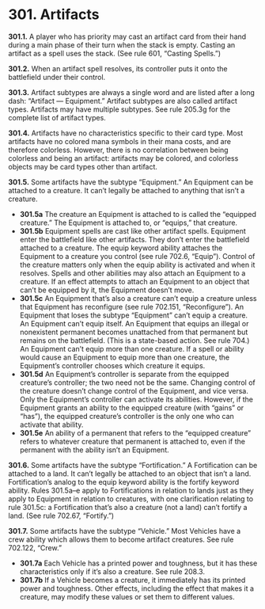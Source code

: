 # **301.** Artifacts

**301.1.** A player who has priority may cast an artifact card from their hand during a main phase of their turn when the stack is empty. Casting an artifact as a spell uses the stack. (See rule 601, “Casting Spells.”)

**301.2.** When an artifact spell resolves, its controller puts it onto the battlefield under their control.

**301.3.** Artifact subtypes are always a single word and are listed after a long dash: “Artifact — Equipment.” Artifact subtypes are also called artifact types. Artifacts may have multiple subtypes. See rule 205.3g for the complete list of artifact types.

**301.4.** Artifacts have no characteristics specific to their card type. Most artifacts have no colored mana symbols in their mana costs, and are therefore colorless. However, there is no correlation between being colorless and being an artifact: artifacts may be colored, and colorless objects may be card types other than artifact.

**301.5.** Some artifacts have the subtype “Equipment.” An Equipment can be attached to a creature. It can’t legally be attached to anything that isn’t a creature.
+ **301.5a** The creature an Equipment is attached to is called the “equipped creature.” The Equipment is attached to, or “equips,” that creature.
+ **301.5b** Equipment spells are cast like other artifact spells. Equipment enter the battlefield like other artifacts. They don’t enter the battlefield attached to a creature. The equip keyword ability attaches the Equipment to a creature you control (see rule 702.6, “Equip”). Control of the creature matters only when the equip ability is activated and when it resolves. Spells and other abilities may also attach an Equipment to a creature. If an effect attempts to attach an Equipment to an object that can’t be equipped by it, the Equipment doesn’t move.
+ **301.5c** An Equipment that’s also a creature can’t equip a creature unless that Equipment has reconfigure (see rule 702.151, “Reconfigure”). An Equipment that loses the subtype “Equipment” can’t equip a creature. An Equipment can’t equip itself. An Equipment that equips an illegal or nonexistent permanent becomes unattached from that permanent but remains on the battlefield. (This is a state-based action. See rule 704.) An Equipment can’t equip more than one creature. If a spell or ability would cause an Equipment to equip more than one creature, the Equipment’s controller chooses which creature it equips.
+ **301.5d** An Equipment’s controller is separate from the equipped creature’s controller; the two need not be the same. Changing control of the creature doesn’t change control of the Equipment, and vice versa. Only the Equipment’s controller can activate its abilities. However, if the Equipment grants an ability to the equipped creature (with “gains” or “has”), the equipped creature’s controller is the only one who can activate that ability.
+ **301.5e** An ability of a permanent that refers to the “equipped creature” refers to whatever creature that permanent is attached to, even if the permanent with the ability isn’t an Equipment.

**301.6.** Some artifacts have the subtype “Fortification.” A Fortification can be attached to a land. It can’t legally be attached to an object that isn’t a land. Fortification’s analog to the equip keyword ability is the fortify keyword ability. Rules 301.5a–e apply to Fortifications in relation to lands just as they apply to Equipment in relation to creatures, with one clarification relating to rule 301.5c: a Fortification that’s also a creature (not a land) can’t fortify a land. (See rule 702.67, “Fortify.”)

**301.7.** Some artifacts have the subtype “Vehicle.” Most Vehicles have a crew ability which allows them to become artifact creatures. See rule 702.122, “Crew.”
+ **301.7a** Each Vehicle has a printed power and toughness, but it has these characteristics only if it’s also a creature. See rule 208.3.
+ **301.7b** If a Vehicle becomes a creature, it immediately has its printed power and toughness. Other effects, including the effect that makes it a creature, may modify these values or set them to different values.
